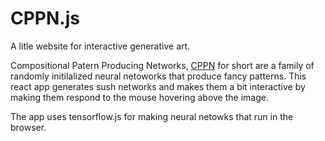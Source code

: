 # CPPN.js
A litle website for interactive generative art.

Compositional Patern Producing Networks, [CPPN](https://en.wikipedia.org/wiki/Compositional_pattern-producing_network) for short are a family of randomly initilalized neural netoworks that produce fancy patterns. This react app generates sush networks and makes them a bit interactive by making them respond to the mouse hovering above the image.

The app uses tensorflow.js for making neural netowks that run in the browser.
